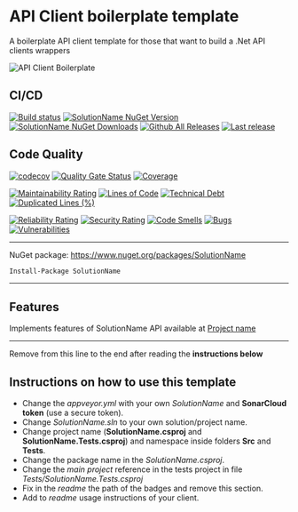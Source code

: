 # API Client boilerplate template

A boilerplate API client template for those that want to build a .Net API clients wrappers

![API Client Boilerplate](https://raw.githubusercontent.com/guibranco/apiclient-boilerplate-dotnet/master/logo.png)

## CI/CD

[![Build status](https://ci.appveyor.com/api/projects/status/change-me?svg=true)](https://ci.appveyor.com/project/guibranco/change-me)
[![SolutionName NuGet Version](https://img.shields.io/nuget/v/SolutionName.svg?style=flat)](https://www.nuget.org/packages/SolutionName/)
[![SolutionName NuGet Downloads](https://img.shields.io/nuget/dt/SolutionName.svg?style=flat)](https://www.nuget.org/packages/SolutionName/)
[![Github All Releases](https://img.shields.io/github/downloads/guibranco/SolutionName/total.svg?style=flat)](https://github.com/guibranco/SolutionName)
[![Last release](https://img.shields.io/github/release-date/guibranco/SolutionName.svg?style=flat)](https://github.com/guibranco/SolutionName)

## Code Quality

[![codecov](https://codecov.io/gh/guibranco/SolutionName/branch/master/graph/badge.svg)](https://codecov.io/gh/guibranco/SolutionName)
[![Quality Gate Status](https://sonarcloud.io/api/project_badges/measure?project=guibranco_SolutionName&metric=alert_status)](https://sonarcloud.io/dashboard?id=guibranco_SolutionName)
[![Coverage](https://sonarcloud.io/api/project_badges/measure?project=guibranco_SolutionName&metric=coverage)](https://sonarcloud.io/dashboard?id=guibranco_SolutionName)

[![Maintainability Rating](https://sonarcloud.io/api/project_badges/measure?project=guibranco_SolutionName&metric=sqale_rating)](https://sonarcloud.io/dashboard?id=guibranco_SolutionName)
[![Lines of Code](https://sonarcloud.io/api/project_badges/measure?project=guibranco_SolutionName&metric=ncloc)](https://sonarcloud.io/dashboard?id=guibranco_SolutionName)
[![Technical Debt](https://sonarcloud.io/api/project_badges/measure?project=guibranco_SolutionName&metric=sqale_index)](https://sonarcloud.io/dashboard?id=guibranco_SolutionName)
[![Duplicated Lines (%)](https://sonarcloud.io/api/project_badges/measure?project=guibranco_SolutionName&metric=duplicated_lines_density)](https://sonarcloud.io/dashboard?id=guibranco_SolutionName)

[![Reliability Rating](https://sonarcloud.io/api/project_badges/measure?project=guibranco_SolutionName&metric=reliability_rating)](https://sonarcloud.io/dashboard?id=guibranco_SolutionName)
[![Security Rating](https://sonarcloud.io/api/project_badges/measure?project=guibranco_SolutionName&metric=security_rating)](https://sonarcloud.io/dashboard?id=guibranco_SolutionName)
[![Code Smells](https://sonarcloud.io/api/project_badges/measure?project=guibranco_SolutionName&metric=code_smells)](https://sonarcloud.io/dashboard?id=guibranco_SolutionName)
[![Bugs](https://sonarcloud.io/api/project_badges/measure?project=guibranco_SolutionName&metric=bugs)](https://sonarcloud.io/dashboard?id=guibranco_SolutionName)
[![Vulnerabilities](https://sonarcloud.io/api/project_badges/measure?project=guibranco_SolutionName&metric=vulnerabilities)](https://sonarcloud.io/dashboard?id=guibranco_SolutionName)

---

NuGet package: https://www.nuget.org/packages/SolutionName

```ps
Install-Package SolutionName
```

---

## Features

Implements features of SolutionName API available at [Project name](https://project.name.com/)

---

Remove from this line to the end after reading the **instructions below**

## Instructions on how to use this template

- Change the *appveyor.yml* with your own *SolutionName* and **SonarCloud token** (use a secure token).
- Change *SolutionName.sln* to your own solution/project name.
- Change project name (**SolutionName.csproj** and **SolutionName.Tests.csproj**) and namespace inside folders **Src** and **Tests**.
- Change the package name in the *SolutionName.csproj*.
- Change the *main project* reference in the tests project in file *Tests/SolutionName.Tests.csproj*
- Fix in the *readme* the path of the badges and remove this section.
- Add to *readme* usage instructions of your client.

